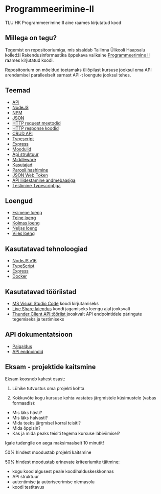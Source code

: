 # Programmeerimine-II

TLU HK Programmeerimine II aine raames kirjutatud kood

## Millega on tegu?

Tegemist on repositooriumiga, mis sisaldab Tallinna Ülikooli Haapsalu kolledži Rakendusinformaatika õppekava valikaine [Programmeerimine II](https://ois2.tlu.ee/tluois/aine/HKI5003.HK) raames kirjutatud koodi.

Repositoorium on mõeldud toetamaks üliõpilast kursuse jooksul oma API arendamisel paralleelselt sarnast API-t loengute jooksul tehes.

## Teemad

-   [API](teemad/api.md)
-   [NodeJS](teemad/nodejs.md)
-   [NPM](teemad/npm.md)
-   [JSON](teemad/json.md)
-   [HTTP request meetodid](teemad/http_request_meetodid.md)
-   [HTTP response koodid](teemad/http_response_koodid.md)
-   [CRUD API](teemad/crud_api.md)
-   [Typescript](teemad/typescript.md)
-   [Express](teemad/express.md)
-   [Moodulid](teemad/moodulid.md)
-   [Api struktuur](teemad/api_struktuur.md)
-   [Middleware](teemad/middleware.md)
-   [Kasutajad](teemad/kasutajad.md)
-   [Parooli hashimine](teemad/parooli_hashimine.md)
-   [JSON Web Token](teemad/json_web_token.md)
-   [API liidestamine andmebaasiga](teemad/api_liidestamine_mysql_andmebaasiga.md)
-   [Testimine Typescriptiga](teemad/testimine_typescript.md)

## Loengud

-   [Esimene loeng](loengud/loeng1.md)
-   [Teine loeng](loengud/loeng2.md)
-   [Kolmas loeng](loengud/loeng3.md)
-   [Neljas loeng](loengud/loeng4.md)
-   [Viies loeng](loengud/loeng5.md)

## Kasutatavad tehnoloogiad

-   [NodeJS v16](https://nodejs.org/en/download/)
-   [TypeScript](https://www.typescriptlang.org/)
-   [Express](https://www.npmjs.com/package/express)
-   [Docker](https://www.docker.com/)

## Kasutatavad tööriistad

-   [MS Visual Studio Code](https://code.visualstudio.com/download) koodi kirjutamiseks
-   [Live Share laiendus](https://code.visualstudio.com/learn/collaboration/live-share) koodi jagamiseks loengu ajal jooksvalt
-   [Thunder Client API tööriist](https://www.thunderclient.com/) jooskvalt API endpointidele päringute tegemiseks ja testimiseks

## API dokumentatsioon

-   [Paigaldus](apidocs/install.md)
-   [API endpoindid](apidocs/README.md)

## Eksam - projektide kaitsmine

Eksam koosneb kahest osast:

1. Lühike tutvustus oma projekti kohta.

2. Kokkuvõte kogu kursuse kohta vastates järgmistele küsimustele (vabas formaadis):

-   Mis läks hästi?
-   Mis läks halvasti?
-   Mida teeks järgmisel korral teisiti?
-   Mida õppisin?
-   Kas ja mida peaks teisiti tegema kursuse läbiviimisel?

Igale tudengile on aega maksimaalselt 10 minutit!

50% hindest moodustab projekti kaitsmine

50% hindest moodustab erinevate kriteeriumite täitmine:

-   kogu kood algusest peale koodihalduskeskkonnas
-   API struktuur
-   autentimise ja autoriseerimise olemasolu
-   koodi testitavus
